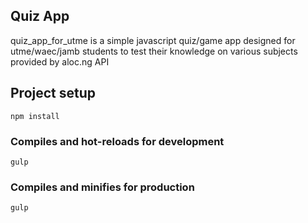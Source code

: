 ## Quiz App

quiz_app_for_utme is a simple javascript quiz/game app designed for utme/waec/jamb students to test their knowledge on various subjects provided by aloc.ng API

## Project setup
```
npm install
```

### Compiles and hot-reloads for development
```
gulp
```

### Compiles and minifies for production
```
gulp
```